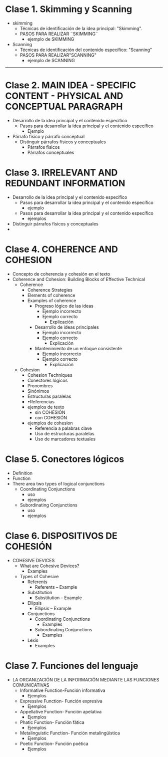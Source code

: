 # Clase 1. Skimming y Scanning
- skimming 
	- Técnicas de identificación de la idea principal: "Skimming".
	- PASOS PARA REALIZAR ¨SKIMMING¨
		- ejemplo de SKIMMING
- Scanning
	- Técnicas de identificación del contenido específico: "Scanning"
	- PASOS PARA REALIZAR"SCANNING"
		- ejemplo de SCANNING

---
# Clase 2. MAIN IDEA - SPECIFIC CONTENT - PHYSICAL AND CONCEPTUAL PARAGRAPH
- Desarrollo de la idea principal y el contenido específico
	- Pasos para desarrollar la idea principal y el contenido específico
		- Ejemplo
- Párrafo físico y párrafo conceptual
	- Distinguir párrafos físicos y conceptuales
		- Párrafos físicos
		- Párrafos conceptuales
# Clase 3. IRRELEVANT AND REDUNDANT INFORMATION
- Desarrollo de la idea principal y el contenido específico
	- Pasos para desarrollar la idea principal y el contenido específico
		- ejemplo
	- Pasos para desarrollar la idea principal y el contenido específico
		- ejemplos
- Distinguir párrafos físicos y conceptuales
- 
# Clase 4. COHERENCE AND COHESION
- Concepto de coherencia y cohesión en el texto
- Coherence and Cohesion: Building Blocks of Effective Technical
	- Coherence
		- Coherence Strategies
		- Elements of coherence
		- Examples of coherence
			- Progreso lógico de las ideas
				- Ejemplo incorrecto
				- Ejemplo correcto
					- Explicación
			- Desarrollo de ideas principales
				- Ejemplo incorrecto
				- Ejemplo correcto
					- Explicación
			- Mantenimiento de un enfoque consistente
				- Ejemplo incorrecto
				- Ejemplo correcto
					- Explicación
	- Cohesion
		- Cohesion Techniques
		- Conectores lógicos
		- Pronombres
		- Sinónimos
		- Estructuras paralelas
		- •Referencias
		- ejemplos de texto
			- sin COHESIÓN
			- con COHESIÓN
		- ejemplos de cohesion
			- Referencia a palabras clave
			- Uso de estructuras paralelas
			- Uso de marcadores textuales
# Clase 5. Conectores lógicos
- Definition
- Function
- There area two types of logical conjunctions
	- Coordinating Conjunctions
		- uso
		- ejemplos
	- Subordinating Conjunctions
		- uso
		- ejemplos
# Clase 6. DISPOSITIVOS DE COHESIÓN 
- COHESIVE DEVICES
	- What are Cohesive Devices?
		- Examples
	- Types of Cohesive
		- Referents
			- Referents – Example
		- Substitution
			- Substitution – Example
		- Ellipsis
			- Ellipsis – Example
		- Conjunctions
			- Coordinating Conjunctions
				- Examples
			- Subordinating Conjunctions
				- Examples
		- Lexis
			- Examples
# Clase 7. Funciones del lenguaje
- LA ORGANIZACIÓN DE LA INFORMACIÓN MEDIANTE LAS FUNCIONES COMUNICATIVAS
	- Informative Function-Función informativa
		- Ejemplos
	- Expressive Function- Función expresiva
		- Ejemplos
	- Appellative Function- Función apelativa
		- Ejemplos
	- Phatic Function- Función fática
		- Ejemplos
	- Metalinguistic Function- Función metalingüística
		- Ejemplos
	- Poetic Function- Función poética
		- Ejemplos